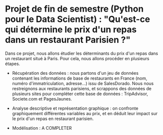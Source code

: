 # Projet de fin de semestre (Python pour le Data Scientist) : "Qu'est-ce qui détermine le prix d'un repas dans un restaurant Parisien ?"

Dans ce projet, nous allons étudier les déterminants du prix d'un repas dans un restaurant situé à Paris. Pour cela, nous allons procéder en plusieurs étapes.

  - Récupération des données : nous partons d'un jeu de données contenant les informations de base de restaurants en France (nom, numéro d'immatriculation, adresse...) issu de SalesDorado. Nous nous restreignons aux restaurants parisiens, et scrappons des données de plusieurs sites pour compléter cette base de données : TripAdvisor, Societe.com et PagesJaunes. 
  
  - Analyse descriptive et représentation graphique : on confronte graphiquement différentes variables au prix, et en déduit leur impact sur le prix d'un repas en restaurant parisien. 
  
  - Modélisation : A COMPLETER
